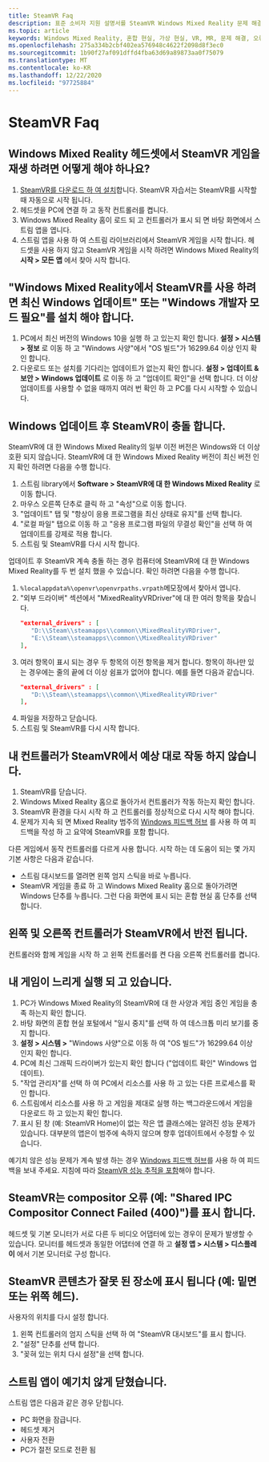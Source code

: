 ```yaml
---
title: SteamVR Faq
description: 표준 소비자 지원 설명서를 SteamVR Windows Mixed Reality 문제 해결을 진행 합니다.
ms.topic: article
keywords: Windows Mixed Reality, 혼합 현실, 가상 현실, VR, MR, 문제 해결, 오류, 도움말, 지원, SteamVR
ms.openlocfilehash: 275a334b2cbf402ea576948c4622f2098d8f3ec0
ms.sourcegitcommit: 1b90f27af091dffd4fba63d69a89873aa0f75079
ms.translationtype: MT
ms.contentlocale: ko-KR
ms.lasthandoff: 12/22/2020
ms.locfileid: "97725884"
---
```

# <a name="steamvr-faqs"></a>SteamVR Faq

## <a name="how-can-i-play-steamvr-games-in-my-windows-mixed-reality-headset"></a>Windows Mixed Reality 헤드셋에서 SteamVR 게임을 재생 하려면 어떻게 해야 하나요?

1. [SteamVR를 다운로드 하 여 설치](https://steamcdn-a.akamaihd.net/client/installer/SteamWindowsMRInstaller.exe)합니다. SteamVR 자습서는 SteamVR를 시작할 때 자동으로 시작 됩니다.
2. 헤드셋을 PC에 연결 하 고 동작 컨트롤러를 켭니다.
3. Windows Mixed Reality 홈이 로드 되 고 컨트롤러가 표시 되 면 바탕 화면에서 스트림 앱을 엽니다.
4. 스트림 앱을 사용 하 여 스트림 라이브러리에서 SteamVR 게임을 시작 합니다. 헤드셋을 사용 하지 않고 SteamVR 게임을 시작 하려면 Windows Mixed Reality의 **시작 > 모든 앱** 에서 찾아 시작 합니다.

## <a name="a-message-says-to-use-steamvr-with-windows-mixed-reality-you-need-to-install-the-latest-windows-update-or-windows-developer-mode-required"></a>"Windows Mixed Reality에서 SteamVR를 사용 하려면 최신 Windows 업데이트" 또는 "Windows 개발자 모드 필요"를 설치 해야 합니다.

1. PC에서 최신 버전의 Windows 10을 실행 하 고 있는지 확인 합니다. **설정 > 시스템 > 정보** 로 이동 하 고 "Windows 사양"에서 "OS 빌드"가 16299.64 이상 인지 확인 합니다.
2. 다운로드 또는 설치를 기다리는 업데이트가 없는지 확인 합니다. **설정 > 업데이트 & 보안 > Windows 업데이트** 로 이동 하 고 "업데이트 확인"을 선택 합니다. 더 이상 업데이트를 사용할 수 없을 때까지 여러 번 확인 하 고 PC를 다시 시작할 수 있습니다.

## <a name="steamvr-is-crashing-after-updating-windows"></a>Windows 업데이트 후 SteamVR이 충돌 합니다.

SteamVR에 대 한 Windows Mixed Reality의 일부 이전 버전은 Windows와 더 이상 호환 되지 않습니다. SteamVR에 대 한 Windows Mixed Reality 버전이 최신 버전 인지 확인 하려면 다음을 수행 합니다.

1. 스트림 library에서 **Software > SteamVR에 대 한 Windows Mixed Reality** 로 이동 합니다.
2. 마우스 오른쪽 단추로 클릭 하 고 "속성"으로 이동 합니다.
3. "업데이트" 탭 및 "항상이 응용 프로그램을 최신 상태로 유지"를 선택 합니다.
4. "로컬 파일" 탭으로 이동 하 고 "응용 프로그램 파일의 무결성 확인"을 선택 하 여 업데이트를 강제로 적용 합니다.
5. 스트림 및 SteamVR를 다시 시작 합니다.

업데이트 후 SteamVR 계속 충돌 하는 경우 컴퓨터에 SteamVR에 대 한 Windows Mixed Reality를 두 번 설치 했을 수 있습니다. 확인 하려면 다음을 수행 합니다.

1. ```%localappdata%\openvr\openvrpaths.vrpath```메모장에서 찾아서 엽니다.
2. "외부 드라이버" 섹션에서 "MixedRealityVRDriver"에 대 한 여러 항목을 찾습니다.
   ```json
   "external_drivers" : [
      "D:\\Steam\\steamapps\\common\\MixedRealityVRDriver",
      "E:\\Steam\\steamapps\\common\\MixedRealityVRDriver"
   ],
   ```
3. 여러 항목이 표시 되는 경우 두 항목의 이전 항목을 제거 합니다. 항목이 하나만 있는 경우에는 줄의 끝에 더 이상 쉼표가 없어야 합니다. 예를 들면 다음과 같습니다.
   ```json
   "external_drivers" : [
      "D:\\Steam\\steamapps\\common\\MixedRealityVRDriver"
   ],
   ```
4. 파일을 저장하고 닫습니다.
5. 스트림 및 SteamVR를 다시 시작 합니다.

## <a name="my-controllers-arent-working-as-expected-in-steamvr"></a>내 컨트롤러가 SteamVR에서 예상 대로 작동 하지 않습니다.

1. SteamVR를 닫습니다.
2. Windows Mixed Reality 홈으로 돌아가서 컨트롤러가 작동 하는지 확인 합니다.
3. SteamVR 환경을 다시 시작 하 고 컨트롤러를 정상적으로 다시 시작 해야 합니다.
4. 문제가 지속 되 면 Mixed Reality 범주의 [Windows 피드백 허브](https://support.microsoft.com/en-us/help/4021566/windows-10-send-feedback-to-microsoft-with-feedback-hub-app) 를 사용 하 여 피드백을 작성 하 고 요약에 SteamVR를 포함 합니다.

다른 게임에서 동작 컨트롤러를 다르게 사용 합니다. 시작 하는 데 도움이 되는 몇 가지 기본 사항은 다음과 같습니다.
* 스트림 대시보드를 열려면 왼쪽 엄지 스틱을 바로 누릅니다.
* SteamVR 게임을 종료 하 고 Windows Mixed Reality 홈으로 돌아가려면 Windows 단추를 누릅니다. 그런 다음 화면에 표시 되는 혼합 현실 홈 단추를 선택 합니다.

## <a name="my-left-and-right-controllers-are-reversed-in-steamvr"></a>왼쪽 및 오른쪽 컨트롤러가 SteamVR에서 반전 됩니다.

컨트롤러와 함께 게임을 시작 하 고 왼쪽 컨트롤러를 켠 다음 오른쪽 컨트롤러를 켭니다.

## <a name="my-games-are-running-slowly"></a>내 게임이 느리게 실행 되 고 있습니다.

1. PC가 Windows Mixed Reality의 SteamVR에 대 한 사양과 게임 중인 게임을 충족 하는지 확인 합니다.
2. 바탕 화면의 혼합 현실 포털에서 "일시 중지"를 선택 하 여 데스크톱 미리 보기를 중지 합니다.
3. **설정 > 시스템 >** "Windows 사양"으로 이동 하 여 "OS 빌드"가 16299.64 이상 인지 확인 합니다.
4. PC에 최신 그래픽 드라이버가 있는지 확인 합니다 ("업데이트 확인" Windows 업데이트).
5. "작업 관리자"를 선택 하 여 PC에서 리소스를 사용 하 고 있는 다른 프로세스를 확인 합니다.
6. 스트림에서 리소스를 사용 하 고 게임을 제대로 실행 하는 백그라운드에서 게임을 다운로드 하 고 있는지 확인 합니다.
7. 표시 된 창 (예: SteamVR Home)이 없는 작은 앱 클래스에는 알려진 성능 문제가 있습니다. 대부분의 앱은이 범주에 속하지 않으며 향후 업데이트에서 수정할 수 있습니다.

예기치 않은 성능 문제가 계속 발생 하는 경우 [Windows 피드백 허브](https://support.microsoft.com/en-us/help/4021566/windows-10-send-feedback-to-microsoft-with-feedback-hub-app)를 사용 하 여 피드백을 보내 주세요. 지침에 따라 [SteamVR 성능 추적을 포함](using-steamvr-with-windows-mixed-reality.md#sharing-feedback-on-steamvr)해야 합니다.

## <a name="steamvr-is-showing-a-compositor-error-for-example-shared-ipc-compositor-connect-failed-400"></a>SteamVR는 compositor 오류 (예: "Shared IPC Compositor Connect Failed (400)")를 표시 합니다.

헤드셋 및 기본 모니터가 서로 다른 두 비디오 어댑터에 있는 경우이 문제가 발생할 수 있습니다. 모니터를 헤드셋과 동일한 어댑터에 연결 하 고 **설정 앱 > 시스템 > 디스플레이** 에서 기본 모니터로 구성 합니다.

## <a name="steamvr-content-appears-in-the-wrong-place-like-beneath-the-floor-or-above-my-head"></a>SteamVR 콘텐츠가 잘못 된 장소에 표시 됩니다 (예: 밑면 또는 위쪽 헤드).

사용자의 위치를 다시 설정 합니다.

1. 왼쪽 컨트롤러의 엄지 스틱을 선택 하 여 "SteamVR 대시보드"를 표시 합니다.
2. "설정" 단추를 선택 합니다.
3. "꽂혀 있는 위치 다시 설정"을 선택 합니다.

## <a name="my-steam-app-closed-unexpectedly"></a>스트림 앱이 예기치 않게 닫혔습니다.

스트림 앱은 다음과 같은 경우 닫힙니다.

* PC 화면을 잠급니다.
* 헤드셋 제거
* 사용자 전환
* PC가 절전 모드로 전환 됨
